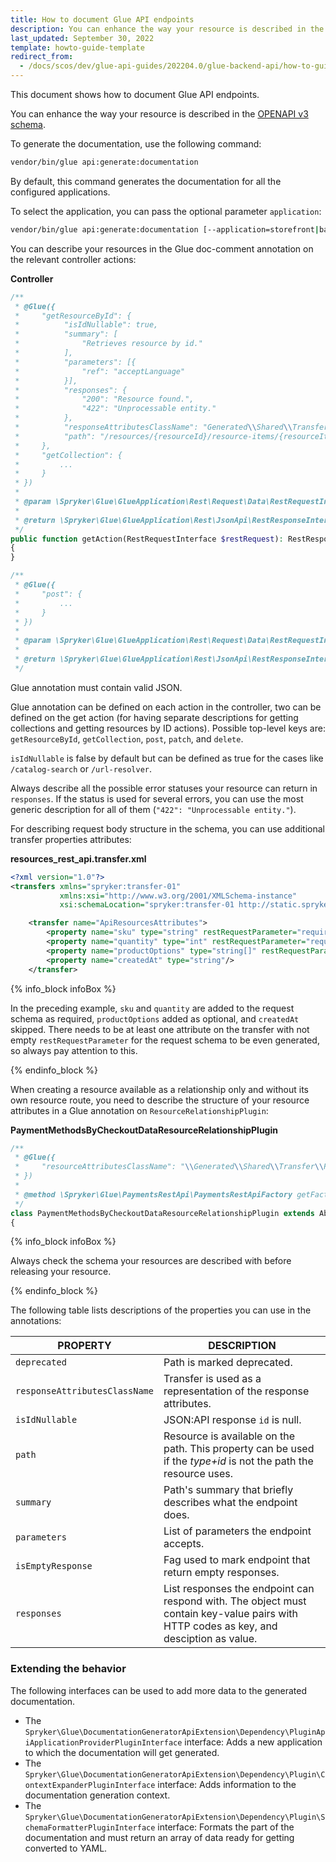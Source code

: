 ```yaml
---
title: How to document Glue API endpoints
description: You can enhance the way your resource is described in the OPENAPI v3 schema
last_updated: September 30, 2022
template: howto-guide-template
redirect_from:
  - /docs/scos/dev/glue-api-guides/202204.0/glue-backend-api/how-to-guides/documenting-glue-api-endpoints.html
---
```


This document shows how to document Glue API endpoints.

You can enhance the way your resource is described in the [OPENAPI v3 schema](https://swagger.io/docs/specification/basic-structure/). 

To generate the documentation, use the following command:
```bash
vendor/bin/glue api:generate:documentation
```

By default, this command generates the documentation for all the configured applications. 

To select the application, you can pass the optional parameter `application`:
```bash
vendor/bin/glue api:generate:documentation [--application=storefront|backend]
```

You can describe your resources in the Glue doc-comment annotation on the relevant controller actions:

**Controller**

```php
/**
 * @Glue({
 *     "getResourceById": {
 *          "isIdNullable": true,
 *          "summary": [
 *              "Retrieves resource by id."
 *          ],
 *          "parameters": [{
 *              "ref": "acceptLanguage"
 *          }],
 *          "responses": {
 *              "200": "Resource found.",
 *              "422": "Unprocessable entity."
 *          },
 *          "responseAttributesClassName": "Generated\\Shared\\Transfer\\RestResourcesAttributesTransfer",
 *          "path": "/resources/{resourceId}/resource-items/{resourceItemsId}"
 *     },
 *     "getCollection": {
 *         ...
 *     }
 * })
 *
 * @param \Spryker\Glue\GlueApplication\Rest\Request\Data\RestRequestInterface $restRequest
 *
 * @return \Spryker\Glue\GlueApplication\Rest\JsonApi\RestResponseInterface
 */
public function getAction(RestRequestInterface $restRequest): RestResponseInterface
{
}

/**
 * @Glue({
 *     "post": {
 *         ...
 *     }
 * })
 *
 * @param \Spryker\Glue\GlueApplication\Rest\Request\Data\RestRequestInterface $restRequest
 *
 * @return \Spryker\Glue\GlueApplication\Rest\JsonApi\RestResponseInterface
 */

```

Glue annotation must contain valid JSON.

Glue annotation can be defined on each action in the controller, two can be defined on the get action (for having separate descriptions for getting collections and getting resources by ID actions). Possible top-level keys are: `getResourceById`, `getCollection`, `post`, `patch`, and `delete`.

`isIdNullable` is false by default but can be defined as true for the cases like `/catalog-search` or `/url-resolver`.

Always describe all the possible error statuses your resource can return in `responses`. If the status is used for several errors, you can use the most generic description for all of them (`"422": "Unprocessable entity."`).

For describing request body structure in the schema, you can use additional transfer properties attributes:

**resources_rest_api.transfer.xml**

```xml
<?xml version="1.0"?>
<transfers xmlns="spryker:transfer-01"
           xmlns:xsi="http://www.w3.org/2001/XMLSchema-instance"
           xsi:schemaLocation="spryker:transfer-01 http://static.spryker.com/transfer-01.xsd">

    <transfer name="ApiResourcesAttributes">
        <property name="sku" type="string" restRequestParameter="required"/>
        <property name="quantity" type="int" restRequestParameter="required"/>
        <property name="productOptions" type="string[]" restRequestParameter="yes"/>
        <property name="createdAt" type="string"/>
    </transfer>
```

{% info_block infoBox %}

In the preceding example, `sku` and `quantity` are added to the request schema as required, `productOptions` added as optional, and `createdAt` skipped. There needs to be at least one attribute on the transfer with not empty `restRequestParameter` for the request schema to be even generated, so always pay attention to this.

{% endinfo_block %}

When creating a resource available as a relationship only and without its own resource route, you need to describe the structure of your resource attributes in a Glue annotation on `ResourceRelationshipPlugin`:

**PaymentMethodsByCheckoutDataResourceRelationshipPlugin**

```php
/**
 * @Glue({
 *     "resourceAttributesClassName": "\\Generated\\Shared\\Transfer\\RestPaymentMethodsAttributesTransfer"
 * })
 *
 * @method \Spryker\Glue\PaymentsRestApi\PaymentsRestApiFactory getFactory()
 */
class PaymentMethodsByCheckoutDataResourceRelationshipPlugin extends AbstractPlugin implements ResourceRelationshipPluginInterface
{
```

{% info_block infoBox %}

Always check the schema your resources are described with before releasing your resource.

{% endinfo_block %}

The following table lists descriptions of the properties you can use in the annotations:

| PROPERTY | DESCRIPTION |
| --- | --- |
| `deprecated` | Path is marked deprecated. |
| `responseAttributesClassName` | Transfer is used as a representation of the response attributes. |
| `isIdNullable` | JSON:API response `id` is null. |
| `path` | Resource is available on the path. This property can be used if the *type+id* is not the path the resource uses. |
| `summary` | Path's summary that briefly describes what the endpoint does. |
| `parameters` | List of parameters the endpoint accepts. |
| `isEmptyResponse` | Fag used to mark endpoint that return empty responses. |
| `responses` | List responses the endpoint can respond with. The object must contain key-value pairs with HTTP codes as key, and desciption as value. |

### Extending the behavior

The following interfaces can be used to add more data to the generated documentation.

* The `Spryker\Glue\DocumentationGeneratorApiExtension\Dependency\PluginApiApplicationProviderPluginInterface` interface: Adds a new application to which the documentation will get generated.
* The `Spryker\Glue\DocumentationGeneratorApiExtension\Dependency\Plugin\ContextExpanderPluginInterface` interface: Adds information to the documentation generation context.
* The `Spryker\Glue\DocumentationGeneratorApiExtension\Dependency\Plugin\SchemaFormatterPluginInterface` interface: Formats the part of the documentation and must return an array of data ready for getting converted to YAML.
